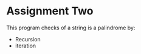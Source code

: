 Assignment Two
==============
This program checks of a string is a palindrome by:
- Recursion
- iteration
